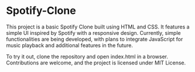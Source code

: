 # Spotify-Clone

This project is a basic Spotify Clone built using HTML and CSS. It features a simple UI inspired by Spotify with a responsive design. Currently, simple functionalities are being developed, with plans to integrate JavaScript for music playback and additional features in the future.

To try it out, clone the repository and open index.html in a browser. Contributions are welcome, and the project is licensed under MIT License.